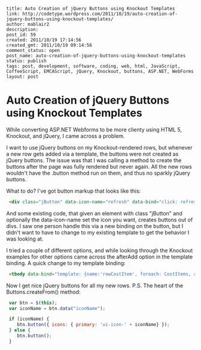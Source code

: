 ```
title: Auto Creation of jQuery Buttons using Knockout Templates
link: http://codetype.wordpress.com/2011/10/19/auto-creation-of-jquery-buttons-using-knockout-templates/
author: mablair2
description:
post_id: 59
created: 2011/10/19 17:14:56
created_gmt: 2011/10/19 09:14:56
comment_status: open
post_name: auto-creation-of-jquery-buttons-using-knockout-templates
status: publish
tags: post, development, software, coding, web, html, JavaScript, CoffeeScript, EMCAScript, jQuery, Knockout, buttons, ASP.NET, WebForms
layout: post
```

# Auto Creation of jQuery Buttons using Knockout Templates

While converting ASP.NET Webforms to be more clienty using HTML 5, Knockout, and jQuery, I came across a problem.

I want to use jQuery buttons on my Knockout-rendered rows, but whenever a new row gets added via a template, the buttons were not created as jQuery buttons. The issue was that I was calling a method to create the buttons after the page was fully rendered but never again. All the new rows wouldn't have the .button method run on them, and thus no sparkly jQuery buttons.

What to do? I've got button markup that looks like this:

``` html
 <div class="jButton" data-icon-name="refresh" data-bind="click: refresh"> Refresh </div>
```

 And some existing code, that given an element with class "jButton" and optionally the data-icon-name set the icon you want, creates buttons out of divs. I saw one person handle this via a new binding on the button, but I didn't want to have to change to my existing template to get the behavior I was looking at.

 I tried a couple of different options, and while looking through the Knockout examples for other options came across the afterAdd option in the template binding. A quick change to my template binding:

``` html
 <tbody data-bind="template: {name:'rowCostItem', foreach: CostItems, afterAdd: function(elem) { var row = $(elem); Buttons.createFrom(row); }}">
```

 Now I get nice jQuery buttons for all my new rows. P.S. The heart of the Buttons.createFrom() method:

``` js
 var btn = $(this);
 var iconName = btn.data("iconName");

 if (iconName) {
 	btn.button({ icons: { primary: 'ui-icon-' + iconName} });
 } else {
 	btn.button();
 }
```

